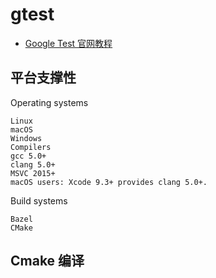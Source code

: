 # gtest
- [Google Test 官网教程](https://google.github.io/googletest/)


## 平台支撑性
Operating systems

    Linux
    macOS
    Windows
    Compilers
    gcc 5.0+
    clang 5.0+
    MSVC 2015+
    macOS users: Xcode 9.3+ provides clang 5.0+.

Build systems

    Bazel
    CMake

## Cmake 编译
